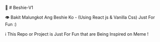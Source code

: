 🚀 # Beshie-V1

👁️ Bakit Malungkot Ang Beshie Ko - (Using React js &amp; Vanilla Css) Just For Fun :) 

 ℹ️ This Repo or Project is Just For Fun that are Being Inspired on Meme !
 
